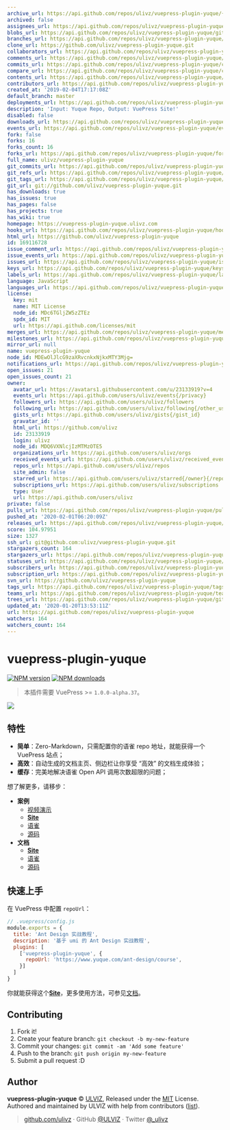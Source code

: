 ```yaml
---
archive_url: https://api.github.com/repos/ulivz/vuepress-plugin-yuque/{archive_format}{/ref}
archived: false
assignees_url: https://api.github.com/repos/ulivz/vuepress-plugin-yuque/assignees{/user}
blobs_url: https://api.github.com/repos/ulivz/vuepress-plugin-yuque/git/blobs{/sha}
branches_url: https://api.github.com/repos/ulivz/vuepress-plugin-yuque/branches{/branch}
clone_url: https://github.com/ulivz/vuepress-plugin-yuque.git
collaborators_url: https://api.github.com/repos/ulivz/vuepress-plugin-yuque/collaborators{/collaborator}
comments_url: https://api.github.com/repos/ulivz/vuepress-plugin-yuque/comments{/number}
commits_url: https://api.github.com/repos/ulivz/vuepress-plugin-yuque/commits{/sha}
compare_url: https://api.github.com/repos/ulivz/vuepress-plugin-yuque/compare/{base}...{head}
contents_url: https://api.github.com/repos/ulivz/vuepress-plugin-yuque/contents/{+path}
contributors_url: https://api.github.com/repos/ulivz/vuepress-plugin-yuque/contributors
created_at: '2019-02-04T17:17:08Z'
default_branch: master
deployments_url: https://api.github.com/repos/ulivz/vuepress-plugin-yuque/deployments
description: 'Input: Yuque Repo, Output: VuePress Site!'
disabled: false
downloads_url: https://api.github.com/repos/ulivz/vuepress-plugin-yuque/downloads
events_url: https://api.github.com/repos/ulivz/vuepress-plugin-yuque/events
fork: false
forks: 16
forks_count: 16
forks_url: https://api.github.com/repos/ulivz/vuepress-plugin-yuque/forks
full_name: ulivz/vuepress-plugin-yuque
git_commits_url: https://api.github.com/repos/ulivz/vuepress-plugin-yuque/git/commits{/sha}
git_refs_url: https://api.github.com/repos/ulivz/vuepress-plugin-yuque/git/refs{/sha}
git_tags_url: https://api.github.com/repos/ulivz/vuepress-plugin-yuque/git/tags{/sha}
git_url: git://github.com/ulivz/vuepress-plugin-yuque.git
has_downloads: true
has_issues: true
has_pages: false
has_projects: true
has_wiki: true
homepage: https://vuepress-plugin-yuque.ulivz.com
hooks_url: https://api.github.com/repos/ulivz/vuepress-plugin-yuque/hooks
html_url: https://github.com/ulivz/vuepress-plugin-yuque
id: 169116728
issue_comment_url: https://api.github.com/repos/ulivz/vuepress-plugin-yuque/issues/comments{/number}
issue_events_url: https://api.github.com/repos/ulivz/vuepress-plugin-yuque/issues/events{/number}
issues_url: https://api.github.com/repos/ulivz/vuepress-plugin-yuque/issues{/number}
keys_url: https://api.github.com/repos/ulivz/vuepress-plugin-yuque/keys{/key_id}
labels_url: https://api.github.com/repos/ulivz/vuepress-plugin-yuque/labels{/name}
language: JavaScript
languages_url: https://api.github.com/repos/ulivz/vuepress-plugin-yuque/languages
license:
  key: mit
  name: MIT License
  node_id: MDc6TGljZW5zZTEz
  spdx_id: MIT
  url: https://api.github.com/licenses/mit
merges_url: https://api.github.com/repos/ulivz/vuepress-plugin-yuque/merges
milestones_url: https://api.github.com/repos/ulivz/vuepress-plugin-yuque/milestones{/number}
mirror_url: null
name: vuepress-plugin-yuque
node_id: MDEwOlJlcG9zaXRvcnkxNjkxMTY3Mjg=
notifications_url: https://api.github.com/repos/ulivz/vuepress-plugin-yuque/notifications{?since,all,participating}
open_issues: 21
open_issues_count: 21
owner:
  avatar_url: https://avatars1.githubusercontent.com/u/23133919?v=4
  events_url: https://api.github.com/users/ulivz/events{/privacy}
  followers_url: https://api.github.com/users/ulivz/followers
  following_url: https://api.github.com/users/ulivz/following{/other_user}
  gists_url: https://api.github.com/users/ulivz/gists{/gist_id}
  gravatar_id: ''
  html_url: https://github.com/ulivz
  id: 23133919
  login: ulivz
  node_id: MDQ6VXNlcjIzMTMzOTE5
  organizations_url: https://api.github.com/users/ulivz/orgs
  received_events_url: https://api.github.com/users/ulivz/received_events
  repos_url: https://api.github.com/users/ulivz/repos
  site_admin: false
  starred_url: https://api.github.com/users/ulivz/starred{/owner}{/repo}
  subscriptions_url: https://api.github.com/users/ulivz/subscriptions
  type: User
  url: https://api.github.com/users/ulivz
private: false
pulls_url: https://api.github.com/repos/ulivz/vuepress-plugin-yuque/pulls{/number}
pushed_at: '2020-02-01T06:20:09Z'
releases_url: https://api.github.com/repos/ulivz/vuepress-plugin-yuque/releases{/id}
score: 104.97951
size: 1327
ssh_url: git@github.com:ulivz/vuepress-plugin-yuque.git
stargazers_count: 164
stargazers_url: https://api.github.com/repos/ulivz/vuepress-plugin-yuque/stargazers
statuses_url: https://api.github.com/repos/ulivz/vuepress-plugin-yuque/statuses/{sha}
subscribers_url: https://api.github.com/repos/ulivz/vuepress-plugin-yuque/subscribers
subscription_url: https://api.github.com/repos/ulivz/vuepress-plugin-yuque/subscription
svn_url: https://github.com/ulivz/vuepress-plugin-yuque
tags_url: https://api.github.com/repos/ulivz/vuepress-plugin-yuque/tags
teams_url: https://api.github.com/repos/ulivz/vuepress-plugin-yuque/teams
trees_url: https://api.github.com/repos/ulivz/vuepress-plugin-yuque/git/trees{/sha}
updated_at: '2020-01-20T13:53:11Z'
url: https://api.github.com/repos/ulivz/vuepress-plugin-yuque
watchers: 164
watchers_count: 164
---
```


# vuepress-plugin-yuque

[![NPM version](https://badgen.net/npm/v/vuepress-plugin-yuque)](https://npmjs.com/package/vuepress-plugin-yuque) [![NPM downloads](https://badgen.net/npm/dm/vuepress-plugin-yuque)](https://npmjs.com/package/vuepress-plugin-yuque) 

> 本插件需要 VuePress >= `1.0.0-alpha.37`。

<img src="https://raw.githubusercontent.com/ULIVZ/vuepress-plugin-yuque/master/.media/hero.png">

## 特性

- **简单**：Zero-Markdown，只需配置你的语雀 repo 地址，就能获得一个 VuePress 站点；
- **高效**：自动生成的文档主页、侧边栏让你享受 “高效” 的文档生成体验；
- **缓存**：完美地解决语雀 Open API 调用次数超限的问题；

想了解更多，请移步：

- **案例**
  - [视频演示](https://player.youku.com/embed/XNDA1MzAwMDIzNg==)
  - [**Site**](https://antd-course.ulivz.com/)
  - [语雀](https://www.yuque.com/ant-design/course)
  - [源码](https://github.com/ulivz/vuepress-plugin-yuque/tree/master/example/.vuepress)
- **文档**
  - [**Site**](https://vuepress-plugin-yuque.ulivz.com/)
  - [语雀](https://www.yuque.com/vuepress/vuepress-plugin-yuque)
  - [源码](https://github.com/ulivz/vuepress-plugin-yuque/tree/master/docs/.vuepress)

## 快速上手

在 VuePress 中配置 `repoUrl`：

```js
// .vuepress/config.js
module.exports = {
  title: 'Ant Design 实战教程',
  description: '基于 umi 的 Ant Design 实战教程',
  plugins: [
    ['vuepress-plugin-yuque', {
      repoUrl: 'https://www.yuque.com/ant-design/course',
    }]
  ]
}
```

你就能获得这个[**Site**](https://antd-course.ulivz.com/)，更多使用方法，可参见[文档](https://vuepress-plugin-yuque.ulivz.com/)。

## Contributing

1. Fork it!
2. Create your feature branch: `git checkout -b my-new-feature`
3. Commit your changes: `git commit -am 'Add some feature'`
4. Push to the branch: `git push origin my-new-feature`
5. Submit a pull request :D


## Author

**vuepress-plugin-yuque** © [ULVIZ](https://github.com/ulivz), Released under the [MIT](https://raw.githubusercontent.com/ULIVZ/vuepress-plugin-yuque/master/LICENSE) License.<br>
Authored and maintained by ULVIZ with help from contributors ([list](https://github.com/ulivz/vuepress-plugin-yuque/contributors)).

> [github.com/ulivz](https://github.com/ulivz) · GitHub [@ULVIZ](https://github.com/ulivz) · Twitter [@_ulivz](https://twitter.com/_ulivz)
